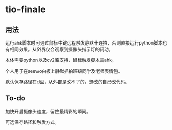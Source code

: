# tio-finale
## 用法
运行ahk脚本时可通过鼠标中键远程触发静默十连拍，否则直接运行python脚本也有相同效果。从外界仅会观察到摄像头指示灯的闪动。

本体需要python以及cv2库支持，鼠标触发脚本需ahk。

个人用于在seewo白板上静默抓拍班级同学及老师表情包。

默认保存路径在d盘，从外部是改不了的，想改的自己改代码。
## To-do
加快开启摄像头速度，留住最精彩的瞬间。

可选保存路径和触发方式。
